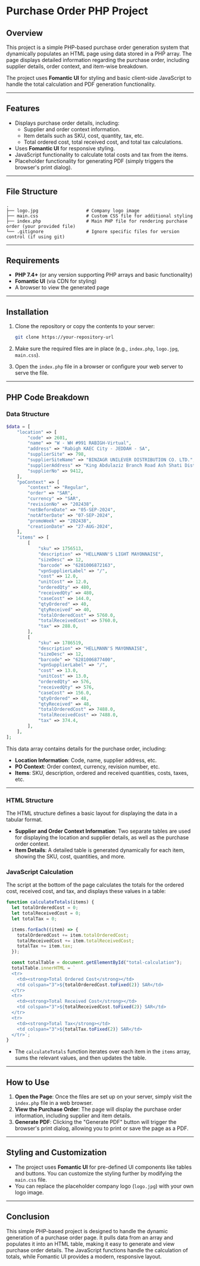 # Purchase Order PHP Project

## Overview

This project is a simple PHP-based purchase order generation system that dynamically populates an HTML page using data stored in a PHP array. The page displays detailed information regarding the purchase order, including supplier details, order context, and item-wise breakdown.

The project uses **Fomantic UI** for styling and basic client-side JavaScript to handle the total calculation and PDF generation functionality.

---

## Features

- Displays purchase order details, including:
  - Supplier and order context information.
  - Item details such as SKU, cost, quantity, tax, etc.
  - Total ordered cost, total received cost, and total tax calculations.
- Uses **Fomantic UI** for responsive styling.
- JavaScript functionality to calculate total costs and tax from the items.
- Placeholder functionality for generating PDF (simply triggers the browser's print dialog).

---

## File Structure

```plaintext
.
├── logo.jpg                  # Company logo image
├── main.css                  # Custom CSS file for additional styling
├── index.php                 # Main PHP file for rendering purchase order (your provided file)
└── .gitignore                # Ignore specific files for version control (if using git)
```

---

## Requirements

- **PHP 7.4+** (or any version supporting PHP arrays and basic functionality)
- **Fomantic UI** (via CDN for styling)
- A browser to view the generated page

---

## Installation

1. Clone the repository or copy the contents to your server:
   ```bash
   git clone https://your-repository-url
   ```
2. Make sure the required files are in place (e.g., `index.php`, `logo.jpg`, `main.css`).

3. Open the `index.php` file in a browser or configure your web server to serve the file.

---

## PHP Code Breakdown

### Data Structure

```php
$data = [
    "location" => [
        "code" => 2601,
        "name" => "W - WH #991 RABIGH-Virtual",
        "address" => "Rabigh KAEC City - JEDDAH - SA",
        "supplierSite" => 798,
        "supplierSiteName" => "BINZAGR UNILEVER DISTRIBUTION CO. LTD.",
        "supplierAddress" => "King Abdulaziz Branch Road Ash Shati District City - Jeddah State - SA",
        "supplierNo" => 9412,
    ],
    "poContext" => [
        "context" => "Regular",
        "order" => "SAR",
        "currency" => "SAR",
        "revisionNo" => "202438",
        "notBeforeDate" => "05-SEP-2024",
        "notAfterDate" => "07-SEP-2024",
        "promoWeek" => "202438",
        "creationDate" => "27-AUG-2024",
    ],
    "items" => [
        [
            "sku" => 1756513,
            "description" => "HELLMANN'S LIGHT MAYONNAISE",
            "sizeDesc" => 12,
            "barcode" => "6281006872163",
            "vpnSupplierLabel" => "/",
            "cost" => 12.0,
            "unitCost" => 12.0,
            "orderedQty" => 480,
            "receivedQty" => 480,
            "caseCost" => 144.0,
            "qtyOrdered" => 40,
            "qtyReceived" => 40,
            "totalOrderedCost" => 5760.0,
            "totalReceivedCost" => 5760.0,
            "tax" => 288.0,
        ],
        [
            "sku" => 1786519,
            "description" => "HELLMANN'S MAYONNAISE",
            "sizeDesc" => 12,
            "barcode" => "6281006877400",
            "vpnSupplierLabel" => "/",
            "cost" => 13.0,
            "unitCost" => 13.0,
            "orderedQty" => 576,
            "receivedQty" => 576,
            "caseCost" => 156.0,
            "qtyOrdered" => 48,
            "qtyReceived" => 48,
            "totalOrderedCost" => 7488.0,
            "totalReceivedCost" => 7488.0,
            "tax" => 374.4,
        ],
    ],
];
```

This data array contains details for the purchase order, including:

- **Location Information**: Code, name, supplier address, etc.
- **PO Context**: Order context, currency, revision number, etc.
- **Items**: SKU, description, ordered and received quantities, costs, taxes, etc.

---

### HTML Structure

The HTML structure defines a basic layout for displaying the data in a tabular format.

- **Supplier and Order Context Information**: Two separate tables are used for displaying the location and supplier details, as well as the purchase order context.
- **Item Details**: A detailed table is generated dynamically for each item, showing the SKU, cost, quantities, and more.

### JavaScript Calculation

The script at the bottom of the page calculates the totals for the ordered cost, received cost, and tax, and displays these values in a table:

```javascript
function calculateTotals(items) {
  let totalOrderedCost = 0;
  let totalReceivedCost = 0;
  let totalTax = 0;

  items.forEach((item) => {
    totalOrderedCost += item.totalOrderedCost;
    totalReceivedCost += item.totalReceivedCost;
    totalTax += item.tax;
  });

  const totalTable = document.getElementById("total-calculation");
  totalTable.innerHTML = `
  <tr>
    <td><strong>Total Ordered Cost</strong></td>
    <td colspan="3">${totalOrderedCost.toFixed(2)} SAR</td>
  </tr>
  <tr>
    <td><strong>Total Received Cost</strong></td>
    <td colspan="3">${totalReceivedCost.toFixed(2)} SAR</td>
  </tr>
  <tr>
    <td><strong>Total Tax</strong></td>
    <td colspan="3">${totalTax.toFixed(2)} SAR</td>
  </tr>`;
}
```

- The `calculateTotals` function iterates over each item in the `items` array, sums the relevant values, and then updates the table.

---

## How to Use

1. **Open the Page**: Once the files are set up on your server, simply visit the `index.php` file in a web browser.
2. **View the Purchase Order**: The page will display the purchase order information, including supplier and item details.
3. **Generate PDF**: Clicking the "Generate PDF" button will trigger the browser's print dialog, allowing you to print or save the page as a PDF.

---

## Styling and Customization

- The project uses **Fomantic UI** for pre-defined UI components like tables and buttons. You can customize the styling further by modifying the `main.css` file.
- You can replace the placeholder company logo (`logo.jpg`) with your own logo image.

---

## Conclusion

This simple PHP-based project is designed to handle the dynamic generation of a purchase order page. It pulls data from an array and populates it into an HTML table, making it easy to generate and view purchase order details. The JavaScript functions handle the calculation of totals, while Fomantic UI provides a modern, responsive layout.
